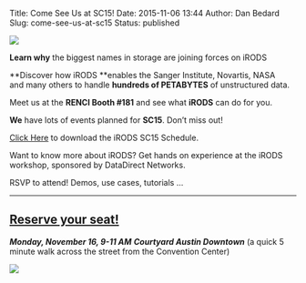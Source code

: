 Title: Come See Us at SC15!
Date: 2015-11-06 13:44
Author: Dan Bedard
Slug: come-see-us-at-sc15
Status: published

<div class="full_image"><img src="{static}/images/sc15card.jpg" /></div>

**Learn why** the biggest names in storage are joining forces on iRODS

**Discover how iRODS **enables the Sanger Institute, Novartis, NASA
and many others to handle **hundreds of PETABYTES** of unstructured
data.

Meet us at the **RENCI Booth \#181** and see what **iRODS** can do for
you.

**We** have lots of events planned for **SC15**. Don’t miss out!

[Click
Here]({static}/uploads/2015/10/irods_sched_sc2015.pdf) to
download the iRODS SC15 Schedule.

Want to know more about iRODS? Get hands on experience at the iRODS
workshop, sponsored by DataDirect Networks.

RSVP to attend! Demos, use cases, tutorials ...

  ---------------------------------------------
  [Reserve your seat!](http://irods.org/sc15)
  ---------------------------------------------

***Monday, November 16, 9-11 AM***
***Courtyard Austin Downtown***
(a quick 5 minute walk across the street from the Convention Center)

<div class="full_image"><img src="{static}/images/sc15map.jpg" /></div>
